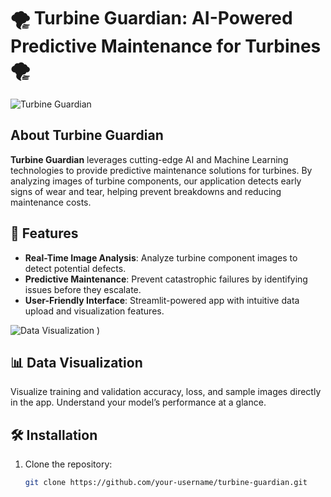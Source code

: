 # 🌪️ Turbine Guardian: AI-Powered Predictive Maintenance for Turbines 🌪️

![Turbine Guardian](https://storage.googleapis.com/gweb-cloudblog-publish/original_images/manufacturing.gif)

## About Turbine Guardian
**Turbine Guardian** leverages cutting-edge AI and Machine Learning technologies to provide predictive maintenance solutions for turbines. By analyzing images of turbine components, our application detects early signs of wear and tear, helping prevent breakdowns and reducing maintenance costs.

## 🚀 Features

- **Real-Time Image Analysis**: Analyze turbine component images to detect potential defects.
- **Predictive Maintenance**: Prevent catastrophic failures by identifying issues before they escalate.
- **User-Friendly Interface**: Streamlit-powered app with intuitive data upload and visualization features.

![Data Visualization](https://cdn.dribbble.com/users/90293/screenshots/4022261/media/c1d7666521e22a499db1b093f4896e58.gif)
)

## 📊 Data Visualization
Visualize training and validation accuracy, loss, and sample images directly in the app. Understand your model’s performance at a glance.

## 🛠️ Installation

1. Clone the repository:

   ```bash
   git clone https://github.com/your-username/turbine-guardian.git
